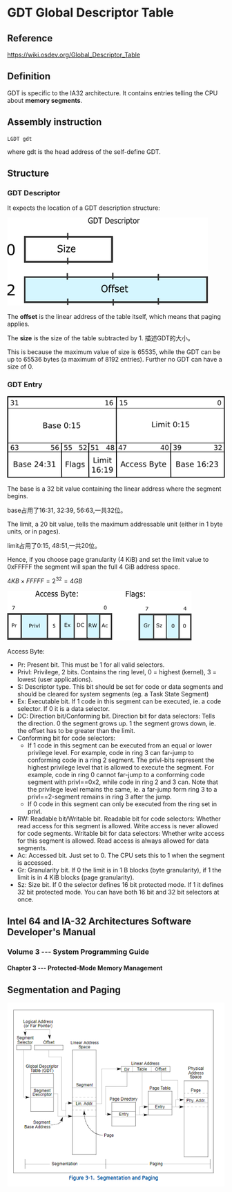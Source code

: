 # GDT Global Descriptor Table

## Reference 
https://wiki.osdev.org/Global_Descriptor_Table

## Definition
GDT is specific to the IA32 architecture. It contains entries telling the CPU about **memory segments**.

## Assembly instruction
```
LGDT gdt
```
where gdt is the head address of the self-define GDT.

## Structure

### GDT Descriptor
It expects the location of a GDT description structure:

![alt text](./images/Gdtr.png)

The **offset** is the linear address of the table itself, which means that paging applies.

The **size** is the size of the table subtracted by 1.
描述GDT的大小。

This is because the maximum value of size is 65535, while the GDT can be up to 65536 bytes (a maximum of 8192 entries). Further no GDT can have a size of 0.

### GDT Entry

![alt text](./images/GDT_Entry.png)

The base is a 32 bit value containing the linear address where the segment begins. 

base占用了16:31, 32:39, 56:63,一共32位。

The limit, a 20 bit value, tells the maximum addressable unit (either in 1 byte units, or in pages).

limit占用了0:15, 48:51,一共20位。

Hence, if you choose page granularity (4 KiB) and set the limit value to 0xFFFFF the segment will span the full 4 GiB address space.

$4KB \times FFFFF = 2^{32} = 4GB$

![alt text](./images/Gdt_bits_fixed.png)

Access Byte:
- Pr: Present bit. This must be 1 for all valid selectors.
- Privl: Privilege, 2 bits. Contains the ring level, 0 = highest (kernel), 3 = lowest (user applications).
- S: Descriptor type. This bit should be set for code or data segments and should be cleared for system segments (eg. a Task State Segment)
- Ex: Executable bit. If 1 code in this segment can be executed, ie. a code selector. If 0 it is a data selector.
- DC: Direction bit/Conforming bit.
Direction bit for data selectors: Tells the direction. 0 the segment grows up. 1 the segment grows down, ie. the offset has to be greater than the limit.
- Conforming bit for code selectors:
    - If 1 code in this segment can be executed from an equal or lower privilege level. For example, code in ring 3 can far-jump to conforming code in a ring 2 segment. The privl-bits represent the highest privilege level that is allowed to execute the segment. For example, code in ring 0 cannot far-jump to a conforming code segment with privl==0x2, while code in ring 2 and 3 can. Note that the privilege level remains the same, ie. a far-jump form ring 3 to a privl==2-segment remains in ring 3 after the jump.
    - If 0 code in this segment can only be executed from the ring set in privl.
- RW: Readable bit/Writable bit.
Readable bit for code selectors: Whether read access for this segment is allowed. Write access is never allowed for code segments.
Writable bit for data selectors: Whether write access for this segment is allowed. Read access is always allowed for data segments.
- Ac: Accessed bit. Just set to 0. The CPU sets this to 1 when the segment is accessed.
- Gr: Granularity bit. If 0 the limit is in 1 B blocks (byte granularity), if 1 the limit is in 4 KiB blocks (page granularity).
- Sz: Size bit. If 0 the selector defines 16 bit protected mode. If 1 it defines 32 bit protected mode. You can have both 16 bit and 32 bit selectors at once.

## Intel 64 and IA-32 Architectures Software Developer's Manual
### Volume 3 --- System Programming Guide
#### Chapter 3 --- Protected-Mode Memory Management

## Segmentation and Paging
![alt text](./images/segmentation-paging.png)


